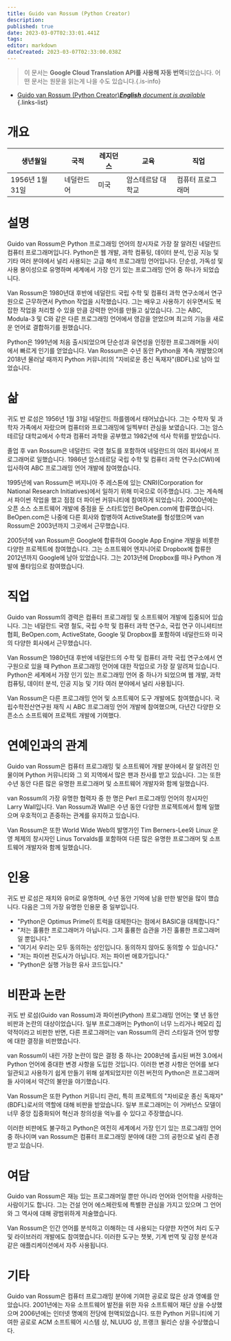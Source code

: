 ```yaml
---
title: Guido van Rossum (Python Creator)
description: 
published: true
date: 2023-03-07T02:33:01.441Z
tags: 
editor: markdown
dateCreated: 2023-03-07T02:33:00.038Z
---
```


> 이 문서는 **Google Cloud Translation API를 사용해 자동 번역**되었습니다.
어떤 문서는 원문을 읽는게 나을 수도 있습니다.{.is-info}



- [Guido van Rossum (Python Creator)***English** document is available*](/en/Knowledge-base/Dictionary/Person/guido-van-rossum-python-creator)
{.links-list}

# 개요

| 생년월일 | 국적 | 레지던스 | 교육 | 직업 |
| --- | --- | --- | --- | --- |
| 1956년 1월 31일 | 네덜란드어 | 미국 | 암스테르담 대학교 | 컴퓨터 프로그래머 |

# 설명

Guido van Rossum은 Python 프로그래밍 언어의 창시자로 가장 잘 알려진 네덜란드 컴퓨터 프로그래머입니다. Python은 웹 개발, 과학 컴퓨팅, 데이터 분석, 인공 지능 및 기타 여러 분야에서 널리 사용되는 고급 해석 프로그래밍 언어입니다. 단순성, 가독성 및 사용 용이성으로 유명하며 세계에서 가장 인기 있는 프로그래밍 언어 중 하나가 되었습니다.

Van Rossum은 1980년대 후반에 네덜란드 국립 수학 및 컴퓨터 과학 연구소에서 연구원으로 근무하면서 Python 작업을 시작했습니다. 그는 배우고 사용하기 쉬우면서도 복잡한 작업을 처리할 수 있을 만큼 강력한 언어를 만들고 싶었습니다. 그는 ABC, Modula-3 및 C와 같은 다른 프로그래밍 언어에서 영감을 얻었으며 최고의 기능을 새로운 언어로 결합하기를 원했습니다.

Python은 1991년에 처음 출시되었으며 단순성과 유연성을 인정한 프로그래머들 사이에서 빠르게 인기를 얻었습니다. Van Rossum은 수년 동안 Python을 계속 개발했으며 2018년 물러날 때까지 Python 커뮤니티의 "자비로운 종신 독재자"(BDFL)로 남아 있었습니다.

# 삶

귀도 반 로섬은 1956년 1월 31일 네덜란드 하를렘에서 태어났습니다. 그는 수학자 및 과학자 가족에서 자랐으며 컴퓨터와 프로그래밍에 일찍부터 관심을 보였습니다. 그는 암스테르담 대학교에서 수학과 컴퓨터 과학을 공부했고 1982년에 석사 학위를 받았습니다.

졸업 후 van Rossum은 네덜란드 국영 철도를 포함하여 네덜란드의 여러 회사에서 프로그래머로 일했습니다. 1986년 암스테르담 국립 수학 및 컴퓨터 과학 연구소(CWI)에 입사하여 ABC 프로그래밍 언어 개발에 참여했습니다.

1995년에 van Rossum은 버지니아 주 레스톤에 있는 CNRI(Corporation for National Research Initiatives)에서 일하기 위해 미국으로 이주했습니다. 그는 계속해서 파이썬 작업을 했고 점점 더 파이썬 커뮤니티에 참여하게 되었습니다. 2000년에는 오픈 소스 소프트웨어 개발에 중점을 둔 스타트업인 BeOpen.com에 합류했습니다. BeOpen.com은 나중에 다른 회사와 합병하여 ActiveState를 형성했으며 van Rossum은 2003년까지 그곳에서 근무했습니다.

2005년에 van Rossum은 Google에 합류하여 Google App Engine 개발을 비롯한 다양한 프로젝트에 참여했습니다. 그는 소프트웨어 엔지니어로 Dropbox에 합류한 2012년까지 Google에 남아 있었습니다. 그는 2013년에 Dropbox를 떠나 Python 개발에 풀타임으로 참여했습니다.

# 직업

Guido van Rossum의 경력은 컴퓨터 프로그래밍 및 소프트웨어 개발에 집중되어 있습니다. 그는 네덜란드 국영 철도, 국립 수학 및 컴퓨터 과학 연구소, 국립 연구 이니셔티브 협회, BeOpen.com, ActiveState, Google 및 Dropbox를 포함하여 네덜란드와 미국의 다양한 회사에서 근무했습니다.

Van Rossum은 1980년대 후반에 네덜란드의 수학 및 컴퓨터 과학 국립 연구소에서 연구원으로 있을 때 Python 프로그래밍 언어에 대한 작업으로 가장 잘 알려져 있습니다. Python은 세계에서 가장 인기 있는 프로그래밍 언어 중 하나가 되었으며 웹 개발, 과학 컴퓨팅, 데이터 분석, 인공 지능 및 기타 여러 분야에서 널리 사용됩니다.

Van Rossum은 다른 프로그래밍 언어 및 소프트웨어 도구 개발에도 참여했습니다. 국립수학전산연구원 재직 시 ABC 프로그래밍 언어 개발에 참여했으며, 다년간 다양한 오픈소스 소프트웨어 프로젝트 개발에 기여했다.

# 연예인과의 관계

Guido van Rossum은 컴퓨터 프로그래밍 및 소프트웨어 개발 분야에서 잘 알려진 인물이며 Python 커뮤니티와 그 외 지역에서 많은 팬과 찬사를 받고 있습니다. 그는 또한 수년 동안 다른 많은 유명한 프로그래머 및 소프트웨어 개발자와 함께 일했습니다.

van Rossum의 가장 유명한 협력자 중 한 명은 Perl 프로그래밍 언어의 창시자인 Larry Wall입니다. Van Rossum과 Wall은 수년 동안 다양한 프로젝트에서 함께 일했으며 우호적이고 존중하는 관계를 유지하고 있습니다.

Van Rossum은 또한 World Wide Web의 발명가인 Tim Berners-Lee와 Linux 운영 체제의 창시자인 Linus Torvalds를 포함하여 다른 많은 유명한 프로그래머 및 소프트웨어 개발자와 함께 일했습니다.

# 인용

귀도 반 로섬은 재치와 유머로 유명하며, 수년 동안 기억에 남을 만한 발언을 많이 했습니다. 다음은 그의 가장 유명한 인용문 중 일부입니다.

- "Python은 Optimus Prime이 트럭을 대체한다는 점에서 BASIC을 대체합니다."
- "저는 훌륭한 프로그래머가 아닙니다. 그저 훌륭한 습관을 가진 훌륭한 프로그래머일 뿐입니다."
- "여기서 우리는 모두 동의하는 성인입니다. 동의하지 않아도 동의할 수 있습니다."
- "저는 파이썬 전도사가 아닙니다. 저는 파이썬 애호가입니다."
- "Python은 실행 가능한 유사 코드입니다."

# 비판과 논란

귀도 반 로섬(Guido van Rossum)과 파이썬(Python) 프로그래밍 언어는 몇 년 동안 비판과 논란의 대상이었습니다. 일부 프로그래머는 Python이 너무 느리거나 메모리 집약적이라고 비판한 반면, 다른 프로그래머는 van Rossum의 관리 스타일과 언어 방향에 대한 결정을 비판했습니다.

van Rossum이 내린 가장 논란이 많은 결정 중 하나는 2008년에 출시된 버전 3.0에서 Python 언어에 중대한 변경 사항을 도입한 것입니다. 이러한 변경 사항은 언어를 보다 일관되고 사용하기 쉽게 만들기 위해 설계되었지만 이전 버전의 Python은 프로그래머들 사이에서 약간의 불만을 야기했습니다.

Van Rossum은 또한 Python 커뮤니티 관리, 특히 프로젝트의 "자비로운 종신 독재자"(BDFL)로서의 역할에 대해 비판을 받았습니다. 일부 프로그래머는 이 거버넌스 모델이 너무 중앙 집중화되어 혁신과 창의성을 억누를 수 있다고 주장했습니다.

이러한 비판에도 불구하고 Python은 여전히 세계에서 가장 인기 있는 프로그래밍 언어 중 하나이며 van Rossum은 컴퓨터 프로그래밍 분야에 대한 그의 공헌으로 널리 존경받고 있습니다.

# 여담

Guido van Rossum은 재능 있는 프로그래머일 뿐만 아니라 언어와 언어학을 사랑하는 사람이기도 합니다. 그는 건설 언어 에스페란토에 특별한 관심을 가지고 있으며 그 언어와 그 역사에 대해 광범위하게 저술했습니다.

Van Rossum은 인간 언어를 분석하고 이해하는 데 사용되는 다양한 자연어 처리 도구 및 라이브러리 개발에도 참여했습니다. 이러한 도구는 챗봇, 기계 번역 및 감정 분석과 같은 애플리케이션에서 자주 사용됩니다.

# 기타

Guido van Rossum은 컴퓨터 프로그래밍 분야에 기여한 공로로 많은 상과 영예를 안았습니다. 2001년에는 자유 소프트웨어 발전을 위한 자유 소프트웨어 재단 상을 수상했으며 2006년에는 인터넷 명예의 전당에 헌액되었습니다. 또한 Python 커뮤니티에 기여한 공로로 ACM 소프트웨어 시스템 상, NLUUG 상, 프랭크 윌리슨 상을 수상했습니다.